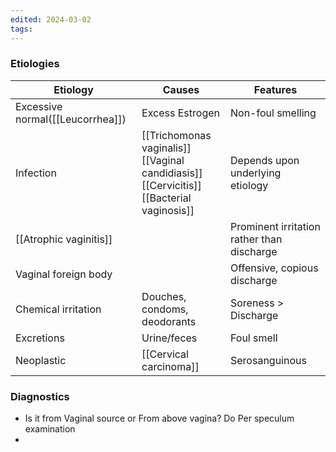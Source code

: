 ```yaml
---
edited: 2024-03-02
tags:
---
```

### Etiologies

| Etiology                         | Causes                                                                                            | Features                                   |
| -------------------------------- | ------------------------------------------------------------------------------------------------- | ------------------------------------------ |
| Excessive normal([[Leucorrhea]]) | Excess Estrogen                                                                                   | Non-foul smelling                          |
| Infection                        | [[Trichomonas vaginalis]]<br>[[Vaginal candidiasis]]<br>[[Cervicitis]]<br>[[Bacterial vaginosis]] | Depends upon underlying etiology           |
| [[Atrophic vaginitis]]           |                                                                                                   | Prominent irritation rather than discharge |
| Vaginal foreign body             |                                                                                                   | Offensive, copious discharge               |
| Chemical irritation              | Douches, condoms, deodorants                                                                      | Soreness > Discharge                       |
| Excretions                       | Urine/feces                                                                                       | Foul smell                                 |
| Neoplastic                       | [[Cervical carcinoma]]                                                                            | Serosanguinous                             |



### Diagnostics
- Is it from Vaginal source or From above vagina? Do Per speculum examination
- 